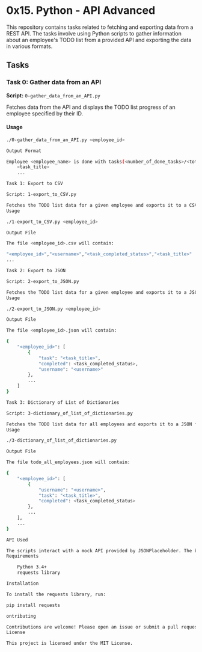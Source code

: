 # 0x15. Python - API Advanced

This repository contains tasks related to fetching and exporting data from a REST API. The tasks involve using Python scripts to gather information about an employee's TODO list from a provided API and exporting the data in various formats.

## Tasks

### Task 0: Gather data from an API

**Script:** `0-gather_data_from_an_API.py`

Fetches data from the API and displays the TODO list progress of an employee specified by their ID.

#### Usage
```bash
./0-gather_data_from_an_API.py <employee_id>

Output Format

Employee <employee_name> is done with tasks(<number_of_done_tasks>/<total_number_of_tasks>):
    <task_title>
    ...

Task 1: Export to CSV

Script: 1-export_to_CSV.py

Fetches the TODO list data for a given employee and exports it to a CSV file.
Usage

./1-export_to_CSV.py <employee_id>

Output File

The file <employee_id>.csv will contain:

"<employee_id>","<username>","<task_completed_status>","<task_title>"
...

Task 2: Export to JSON

Script: 2-export_to_JSON.py

Fetches the TODO list data for a given employee and exports it to a JSON file.
Usage

./2-export_to_JSON.py <employee_id>

Output File

The file <employee_id>.json will contain:

{
    "<employee_id>": [
        {
            "task": "<task_title>",
            "completed": <task_completed_status>,
            "username": "<username>"
        },
        ...
    ]
}

Task 3: Dictionary of List of Dictionaries

Script: 3-dictionary_of_list_of_dictionaries.py

Fetches the TODO list data for all employees and exports it to a JSON file.
Usage

./3-dictionary_of_list_of_dictionaries.py

Output File

The file todo_all_employees.json will contain:

{
    "<employee_id>": [
        {
            "username": "<username>",
            "task": "<task_title>",
            "completed": <task_completed_status>
        },
        ...
    ],
    ...
}

API Used

The scripts interact with a mock API provided by JSONPlaceholder. The base URL is https://jsonplaceholder.typicode.com/.
Requirements

    Python 3.4+
    requests library

Installation

To install the requests library, run:

pip install requests

ontributing

Contributions are welcome! Please open an issue or submit a pull request for any improvements.
License

This project is licensed under the MIT License.